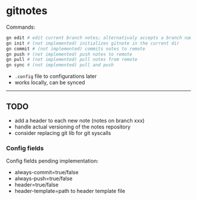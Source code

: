 # gitnotes

Commands:

```bash
gn edit # edit current branch notes; alternativaly accepts a branch name
gn init # (not implemented) initializes gitnote in the current dir
gn commit # (not implemented) commits notes to remote
gn push # (not implemented) push notes to remote
gn pull # (not implemented) pull notes from remote
gn sync # (not implemented) pull and push
```

- `.config` file to configurations later
- works locally, can be synced

---

## TODO

- add a header to each new note (notes on branch xxx)
- handle actual versioning of the notes repository
- consider replacing git lib for git syscalls

### Config fields

Config fields pending implementation:

- always-commit=true/false
- always-push=true/false
- header=true/false
- header-template=path to header template file
